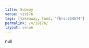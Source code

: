 ```yaml
---
title: Subway
venue: v19176
tags: [takeaway, food, "fhrs:254574"]
permalink: /v/19176/
layout: venue
---
```

null